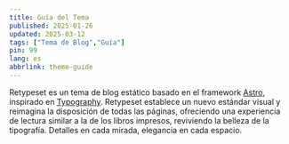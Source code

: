 ```yaml
---
title: Guía del Tema
published: 2025-01-26
updated: 2025-03-12
tags: ["Tema de Blog","Guía"]
pin: 99
lang: es
abbrlink: theme-guide
---
```


Retypeset es un tema de blog estático basado en el framework [Astro](https://astro.build/), inspirado en [Typography](https://astro-theme-typography.vercel.app/). Retypeset establece un nuevo estándar visual y reimagina la disposición de todas las páginas, ofreciendo una experiencia de lectura similar a la de los libros impresos, reviviendo la belleza de la tipografía. Detalles en cada mirada, elegancia en cada espacio.
